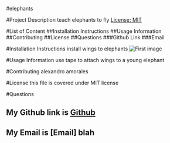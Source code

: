 #elephants

#Project Description
teach elephants to fly [License: MIT](https://img.shields.io/badge/License-MIT-yellow.svg)

#List of Content
    ##Installation Instructions
    ##Usage Information
    ##Contributing
    ##License
    ##Questions
        ###Github Link
        ###Email

#Installation Instructions
install wings to elephants
![First image](/Images/image1.jpg=50x50)

#Usage Information
use tape to attach wings to a young elephant

#Contributing
alexandro amorales

#License
this file is covered under MIT license

#Questions
## My Github link is [Github](https://github.com/umnovjp)
## My Email is [Email] blah
    
